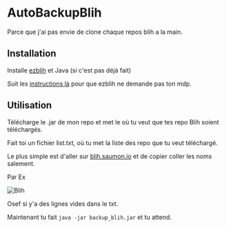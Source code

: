 # AutoBackupBlih
Parce que j'ai pas envie de clone chaque repos blih a la main.

## Installation

Installe [ezblih](https://github.com/Rikette/ezblih) et Java (si c'est pas déjà fait)

Suit les [instructions là](https://github.com/Rikette/ezblih#configuration) pour que ezblih ne demande pas ton mdp.

## Utilisation
Télécharge le .jar de mon repo et met le où tu veut que tes repo Blih soient téléchargés.

Fait toi un fichier list.txt, où tu met la liste des repo que tu veut téléchargé.

Le plus simple est d'aller sur [blih.saumon.io](blih.saumon.io) et de copier coller les noms salement.

Par Ex

![Blih](https://i.imgur.com/E0omjxf.png)

Osef si y'a des lignes vides dans le txt.

Maintenant tu fait ```java -jar backup_blih.jar``` et tu attend.
